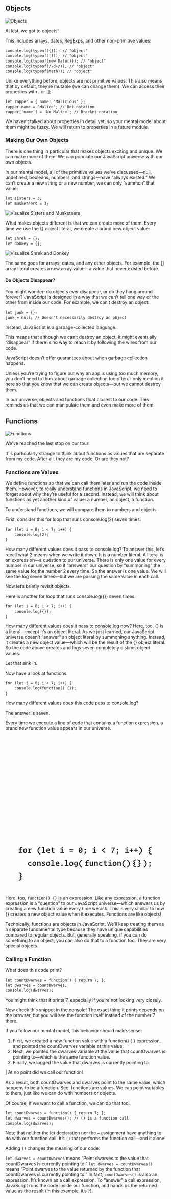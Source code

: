 ## Objects

![Objects](https://res.cloudinary.com/dg3gyk0gu/image/upload/v1580435620/just-javascript-email-images/jj04/objects.png)

At last, we got to objects!

This includes arrays, dates, RegExps, and other non-primitive values:

```
console.log(typeof({})); // "object"
console.log(typeof([])); // "object"
console.log(typeof(new Date())); // "object"
console.log(typeof(/\d+/)); // "object"
console.log(typeof(Math)); // "object"
```

Unlike everything before, objects are not primitive values. This also means that by default, they’re mutable (we can change them). We can access their properties with . or []:

```
let rapper = { name: 'Malicious' };
rapper.name = 'Malice'; // Dot notation
rapper['name'] = 'No Malice'; // Bracket notation
```

We haven’t talked about properties in detail yet, so your mental model about them might be fuzzy. We will return to properties in a future module.

### Making Our Own Objects

There is one thing in particular that makes objects exciting and unique. We can make more of them! We can populate our JavaScript universe with our own objects.

In our mental model, all of the primitive values we’ve discussed—null, undefined, booleans, numbers, and strings—have “always existed.” We can’t create a new string or a new number, we can only “summon” that value:

```
let sisters = 3;
let musketeers = 3;
```

![Visualize Sisters and Musketeers](https://res.cloudinary.com/dg3gyk0gu/image/upload/v1580435620/just-javascript-email-images/jj04/3sisters.png)

What makes objects different is that we can create more of them. Every time we use the {} object literal, we create a brand new object value:

```
let shrek = {};
let donkey = {};
```

![Visualize Shrek and Donkey](https://res.cloudinary.com/dg3gyk0gu/image/upload/v1580435620/just-javascript-email-images/jj04/shrek-donkey.png)

The same goes for arrays, dates, and any other objects. For example, the [] array literal creates a new array value—a value that never existed before.

#### Do Objects Disappear?

You might wonder: do objects ever disappear, or do they hang around forever? JavaScript is designed in a way that we can’t tell one way or the other from inside our code. For example, we can’t destroy an object:

```
let junk = {};
junk = null; // Doesn't necessarily destroy an object
```

Instead, JavaScript is a garbage-collected language.

This means that although we can’t destroy an object, it might eventually “disappear” if there is no way to reach it by following the wires from our code.

JavaScript doesn’t offer guarantees about when garbage collection happens.

Unless you’re trying to figure out why an app is using too much memory, you don’t need to think about garbage collection too often. I only mention it here so that you know that we can create objects—but we cannot destroy them.

In our universe, objects and functions float closest to our code. This reminds us that we can manipulate them and even make more of them.

## Functions

![Functions](https://res.cloudinary.com/dg3gyk0gu/image/upload/v1580435620/just-javascript-email-images/jj04/functions.png)

We’ve reached the last stop on our tour!

It is particularly strange to think about functions as values that are separate from my code. After all, they are my code. Or are they not?

### Functions are Values

We define functions so that we can call them later and run the code inside them. However, to really understand functions in JavaScript, we need to forget about why they’re useful for a second. Instead, we will think about functions as yet another kind of value: a number, an object, a function.

To understand functions, we will compare them to numbers and objects.

First, consider this for loop that runs console.log(2) seven times:

```
for (let i = 0; i < 7; i++) {
    console.log(2);
}
```

How many different values does it pass to console.log? To answer this, let’s recall what 2 means when we write it down. It is a number literal. A literal is an expression—a question to our universe. There is only one value for every number in our universe, so it “answers” our question by “summoning” the same value for the number 2 every time. So the answer is one value. We will see the log seven times—but we are passing the same value in each call.

Now let’s briefly revisit objects.

Here is another for loop that runs console.log({}) seven times:

```
for (let i = 0; i < 7; i++) {
    console.log({});
}
```

How many different values does it pass to console.log now? Here, too, {} is a literal—except it’s an object literal. As we just learned, our JavaScript universe doesn’t “answer” an object literal by summoning anything. Instead, it creates a new object value—which will be the result of the {} object literal. So the code above creates and logs seven completely distinct object values.

Let that sink in.

Now have a look at functions.

```
for (let i = 0; i < 7; i++) {
    console.log(function() {});
}
```

How many different values does this code pass to console.log?

The answer is seven.

Every time we execute a line of code that contains a function expression, a brand new function value appears in our universe.

![GIF image visualizing creating functions in for loop.](../../assets//for-loop-func.gif)

Here, too, `function() {}` is an expression. Like any expression, a function expression is a “question” to our JavaScript universe—which answers us by creating a new function value every time we ask. This is very similar to how {} creates a new object value when it executes. Functions are like objects!

Technically, functions are objects in JavaScript. We’ll keep treating them as a separate fundamental type because they have unique capabilities compared to regular objects. But, generally speaking, if you can do something to an object, you can also do that to a function too. They are very special objects.

### Calling a Function

What does this code print?

```
let countDwarves = function() { return 7; };
let dwarves = countDwarves;
console.log(dwarves);
```

You might think that it prints 7, especially if you’re not looking very closely.

Now check this snippet in the console! The exact thing it prints depends on the browser, but you will see the function itself instead of the number 7 there.

If you follow our mental model, this behavior should make sense:

1. First, we created a new function value with a function() { } expression, and pointed the countDwarves variable at this value.
2. Next, we pointed the dwarves variable at the value that countDwarves is pointing to—which is the same function value.
3. Finally, we logged the value that dwarves is currently pointing to.

| At no point did we call our function!

As a result, both countDwarves and dwarves point to the same value, which happens to be a function. See, functions are values. We can point variables to them, just like we can do with numbers or objects.

Of course, if we want to call a function, we can do that too:

```
let countDwarves = function() { return 7; };
let dwarves = countDwarves(); // () is a function call
console.log(dwarves);
```

Note that neither the let declaration nor the `=` assignment have anything to do with our function call. It’s `()` that performs the function call—and it alone!

Adding `()` changes the meaning of our code:

`let dwarves = countDwarves` means “Point dwarves to the value that countDwarves is currently pointing to.”
`let dwarves = countDwarves()` means “Point dwarves to the value returned by the function that countDwarves is currently pointing to.”
In fact, `countDwarves()` is also an expression. It’s known as a call expression. To “answer” a call expression, JavaScript runs the code inside our function, and hands us the returned value as the result (in this example, it’s `7`).
